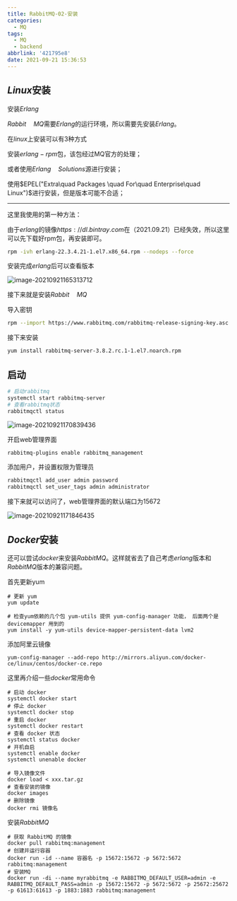 ```yaml
---
title: RabbitMQ-02-安装
categories:
  - MQ
tags:
  - MQ
  - backend
abbrlink: '421795e8'
date: 2021-09-21 15:36:53
---
```


## $Linux$安装

安装$Erlang$

$Rabbit\quad MQ$需要$Erlang$的运行环境，所以需要先安装$Erlang$。

在$linux$上安装可以有3种方式

安装$erlang-rpm$包，该包经过MQ官方的处理；

或者使用$Erlang\quad Solutions$源进行安装；

使用$EPEL("Extra\quad Packages \quad For\quad Enterprise\quad Linux")$进行安装，但是版本可能不合适；

<hr/>

这里我使用的第一种方法：

由于$erlang$的镜像$https://dl.bintray.com$在（2021.09.21）已经失效，所以这里可以先下载好rpm包，再安装即可。

```bash
rpm -ivh erlang-22.3.4.21-1.el7.x86_64.rpm --nodeps --force
```

安装完成$erlang$后可以查看版本

![image-20210921165313712](http://static.codenote.xyz/img/20210921165313.png)

接下来就是安装$Rabbit\quad MQ$

导入密钥

```bash
rpm --import https://www.rabbitmq.com/rabbitmq-release-signing-key.asc
```

接下来安装

```bash
yum install rabbitmq-server-3.8.2.rc.1-1.el7.noarch.rpm 
```

## 启动

```bash
# 启动rabbitmq
systemctl start rabbitmq-server
# 查看rabbitmq状态
rabbitmqctl status
```

![image-20210921170839436](http://static.codenote.xyz/img/20210921170839.png)

开启web管理界面

```bash
rabbitmq-plugins enable rabbitmq_management
```

添加用户，并设置权限为管理员

```bash
rabbitmqctl add_user admin password
rabbitmqctl set_user_tags admin administrator
```

接下来就可以访问了，web管理界面的默认端口为15672

![image-20210921171846435](http://static.codenote.xyz/img/20210921171846.png)

## $Docker$安装

还可以尝试$docker$来安装$RabbitMQ$。这样就省去了自己考虑$erlang$版本和$RabbitMQ$版本的兼容问题。

首先更新yum

```shell
# 更新 yum
yum update

# 检查yum依赖的几个包 yum-utils 提供 yum-config-manager 功能， 后面两个是 devicemapper 用到的
yum install -y yum-utils device-mapper-persistent-data lvm2
```

添加阿里云镜像

```shell
yum-config-manager --add-repo http://mirrors.aliyun.com/docker-ce/linux/centos/docker-ce.repo
```

这里再介绍一些$docker$常用命令

```shell
# 启动 docker
systemctl docker start
# 停止 docker
systemctl docker stop
# 重启 docker
systemctl docker restart
# 查看 docker 状态
systemctl status docker
# 开机自启
systemctl enable docker
systemctl unenable docker

# 导入镜像文件
docker load < xxx.tar.gz
# 查看安装的镜像
docker images
# 删除镜像
docker rmi 镜像名
```

安装$RabbitMQ$

```SH
# 获取 RabbitMQ 的镜像
docker pull rabbitmq:management
# 创建并运行容器
docker run -id --name 容器名 -p 15672:15672 -p 5672:5672 rabbitmq:management
# 安装MQ
docker run -di --name myrabbitmq -e RABBITMQ_DEFAULT_USER=admin -e RABBITMQ_DEFAULT_PASS=admin -p 15672:15672 -p 5672:5672 -p 25672:25672 -p 61613:61613 -p 1883:1883 rabbitmq:management
```

